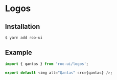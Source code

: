 # Logos

<!-- STORY -->

## Installation

```shell
$ yarn add roo-ui
```

## Example

```js
import { qantas } from 'roo-ui/logos';

export default <img alt="Qantas" src={qantas} />;
```
